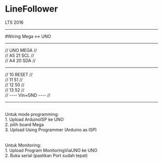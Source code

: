 # LineFollower
LTS 2016
<br>
<hr>
#Wiring Mega <-> UNO
<hr>
//        UNO       MEGA                //<br>
//        A5        21 SCL              //<br>
//        A4        20 SDA              // <br>
<hr>
//        10        RESET               //<br>
//        11        51                  //<br>
//        12        50                  //<br>
//        13        52                  //<br>
//        ---- Vin+GND ----             //<br>
<hr>
<br>
Untuk mode programming:<br>
1. Upload ArduinoISP ke UNO<br>
2. pilih board Mega<br>
3. Upload Using Programmer (Arduino as ISP)<br>
<br><br>
Untuk Monitoring:<br>
1. Upload Program MonitoringViaUNO ke UNO<br>
2. Buka serial (pastikan Port sudah tepat)<br>
